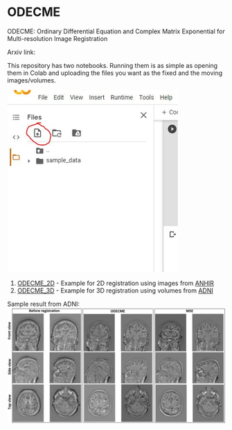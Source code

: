 # ODECME

ODECME: Ordinary Differential Equation and Complex Matrix Exponential for Multi-resolution Image Registration

Arxiv link: 

This repository has two notebooks. Running them is as simple as opening them in Colab and uploading the files you want as the fixed and the moving images/volumes.

![Upload images to colab instance](https://github.com/abnan/ODECME/blob/master/Data/drive.JPG)

1. [ODECME_2D](https://github.com/abnan/ODECME/blob/master/ODECME_2D.ipynb) - Example for 2D registration using images from [ANHIR](https://anhir.grand-challenge.org/)
2. [ODECME_3D](https://github.com/abnan/ODECME/blob/master/ODECME_ADNI.ipynb) - Example for 3D registration using volumes from [ADNI](http://adni.loni.usc.edu/methods/mri-tool/standardized-mri-data-sets/)

Sample result from ADNI:
![ADNI Sample](https://github.com/abnan/ODECME/blob/master/Data/ADNI_samples.jpg)
